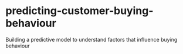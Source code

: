 # predicting-customer-buying-behaviour
Building a predictive model to understand factors that influence buying behaviour
